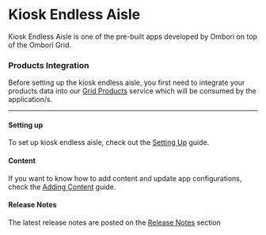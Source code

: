 # Kiosk Endless Aisle
Kiosk Endless Aisle is one of the pre-built apps developed by Ombori on top of the Ombori Grid. 

### Products Integration
Before setting up the kiosk endless aisle, you first need to integrate your products data into our [Grid Products](/grid-products/) service which will be consumed by the application/s.

---

#### Setting up
To set up kiosk endless aisle, check out the [Setting Up](/apps/kiosk-endless-aisle/setting-up) guide.

#### Content
If you want to know how to add content and update app configurations, check the [Adding Content](/apps/kiosk-endless-aisle/adding-content.md) guide.

#### Release Notes 
The latest release notes are posted on the [Release Notes](/apps/kiosk-endless-aisle/releasenotes/) section